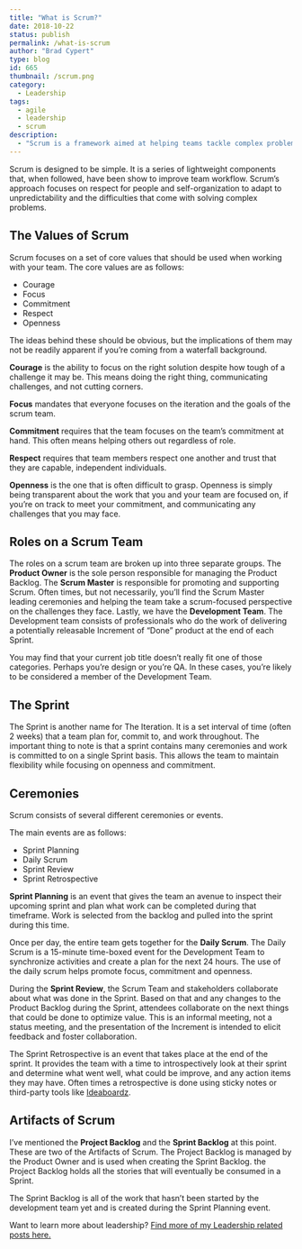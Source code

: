 ```yaml
---
title: "What is Scrum?"
date: 2018-10-22
status: publish
permalink: /what-is-scrum
author: "Brad Cypert"
type: blog
id: 665
thumbnail: /scrum.png
category:
  - Leadership
tags:
  - agile
  - leadership
  - scrum
description:
  - "Scrum is a framework aimed at helping teams tackle complex problems while creatively delivering high value products. Learn to use scrum to help your team succeed."
---
```


Scrum is designed to be simple. It is a series of lightweight components that, when followed, have been show to improve team workflow. Scrum’s approach focuses on respect for people and self-organization to adapt to unpredictability and the difficulties that come with solving complex problems.

## The Values of Scrum

Scrum focuses on a set of core values that should be used when working with your team. The core values are as follows:

- Courage
- Focus
- Commitment
- Respect
- Openness

The ideas behind these should be obvious, but the implications of them may not be readily apparent if you’re coming from a waterfall background.

**Courage** is the ability to focus on the right solution despite how tough of a challenge it may be. This means doing the right thing, communicating challenges, and not cutting corners.

**Focus** mandates that everyone focuses on the iteration and the goals of the scrum team.

**Commitment** requires that the team focuses on the team’s commitment at hand. This often means helping others out regardless of role.

**Respect** requires that team members respect one another and trust that they are capable, independent individuals.

**Openness** is the one that is often difficult to grasp. Openness is simply being transparent about the work that you and your team are focused on, if you’re on track to meet your commitment, and communicating any challenges that you may face.

## Roles on a Scrum Team

The roles on a scrum team are broken up into three separate groups. The **Product Owner** is the sole person responsible for managing the Product Backlog. The **Scrum Master** is responsible for promoting and supporting Scrum. Often times, but not necessarily, you’ll find the Scrum Master leading ceremonies and helping the team take a scrum-focused perspective on the challenges they face. Lastly, we have the **Development Team**. The Development team consists of professionals who do the work of delivering a potentially releasable Increment of “Done” product at the end of each Sprint.

You may find that your current job title doesn’t really fit one of those categories. Perhaps you’re design or you’re QA. In these cases, you’re likely to be considered a member of the Development Team.

## The Sprint

The Sprint is another name for The Iteration. It is a set interval of time (often 2 weeks) that a team plan for, commit to, and work throughout. The important thing to note is that a sprint contains many ceremonies and work is committed to on a single Sprint basis. This allows the team to maintain flexibility while focusing on openness and commitment.

## Ceremonies

Scrum consists of several different ceremonies or events.

The main events are as follows:

- Sprint Planning
- Daily Scrum
- Sprint Review
- Sprint Retrospective

**Sprint Planning** is an event that gives the team an avenue to inspect their upcoming sprint and plan what work can be completed during that timeframe. Work is selected from the backlog and pulled into the sprint during this time.

Once per day, the entire team gets together for the **Daily Scrum**. The Daily Scrum is a 15-minute time-boxed event for the Development Team to synchronize activities and create a plan for the next 24 hours. The use of the daily scrum helps promote focus, commitment and openness.

During the **Sprint Review**, the Scrum Team and stakeholders collaborate about what was done in the Sprint. Based on that and any changes to the Product Backlog during the Sprint, attendees collaborate on the next things that could be done to optimize value. This is an informal meeting, not a status meeting, and the presentation of the Increment is intended to elicit feedback and foster collaboration.

The Sprint Retrospective is an event that takes place at the end of the sprint. It provides the team with a time to introspectively look at their sprint and determine what went well, what could be improve, and any action items they may have. Often times a retrospective is done using sticky notes or third-party tools like [Ideaboardz](http://www.ideaboardz.com/).

## Artifacts of Scrum

I’ve mentioned the **Project Backlog** and the **Sprint Backlog** at this point. These are two of the Artifacts of Scrum. The Project Backlog is managed by the Product Owner and is used when creating the Sprint Backlog. the Project Backlog holds all the stories that will eventually be consumed in a Sprint.

The Sprint Backlog is all of the work that hasn’t been started by the development team yet and is created during the Sprint Planning event.

Want to learn more about leadership? [Find more of my Leadership related posts here.](http://www.bradcypert.com/category/leadership/)
